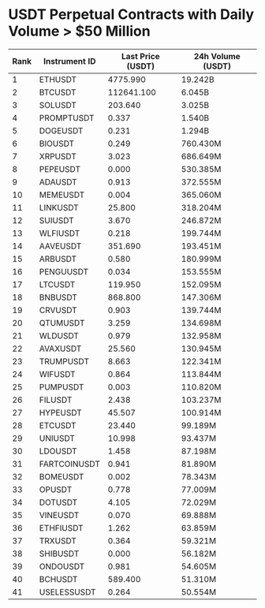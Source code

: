 # USDT Perpetual Contracts with Daily Volume > $50 Million

| Rank | Instrument ID | Last Price (USDT) | 24h Volume (USDT) |
|------|---------------|-------------------|-------------------|
| 1 | ETHUSDT | 4775.990 | 19.242B |
| 2 | BTCUSDT | 112641.100 | 6.045B |
| 3 | SOLUSDT | 203.640 | 3.025B |
| 4 | PROMPTUSDT | 0.337 | 1.540B |
| 5 | DOGEUSDT | 0.231 | 1.294B |
| 6 | BIOUSDT | 0.249 | 760.430M |
| 7 | XRPUSDT | 3.023 | 686.649M |
| 8 | PEPEUSDT | 0.000 | 530.385M |
| 9 | ADAUSDT | 0.913 | 372.555M |
| 10 | MEMEUSDT | 0.004 | 365.060M |
| 11 | LINKUSDT | 25.800 | 318.204M |
| 12 | SUIUSDT | 3.670 | 246.872M |
| 13 | WLFIUSDT | 0.218 | 199.744M |
| 14 | AAVEUSDT | 351.690 | 193.451M |
| 15 | ARBUSDT | 0.580 | 180.999M |
| 16 | PENGUUSDT | 0.034 | 153.555M |
| 17 | LTCUSDT | 119.950 | 152.095M |
| 18 | BNBUSDT | 868.800 | 147.306M |
| 19 | CRVUSDT | 0.903 | 139.744M |
| 20 | QTUMUSDT | 3.259 | 134.698M |
| 21 | WLDUSDT | 0.979 | 132.958M |
| 22 | AVAXUSDT | 25.560 | 130.945M |
| 23 | TRUMPUSDT | 8.663 | 122.341M |
| 24 | WIFUSDT | 0.864 | 113.844M |
| 25 | PUMPUSDT | 0.003 | 110.820M |
| 26 | FILUSDT | 2.438 | 103.237M |
| 27 | HYPEUSDT | 45.507 | 100.914M |
| 28 | ETCUSDT | 23.440 | 99.189M |
| 29 | UNIUSDT | 10.998 | 93.437M |
| 30 | LDOUSDT | 1.458 | 87.198M |
| 31 | FARTCOINUSDT | 0.941 | 81.890M |
| 32 | BOMEUSDT | 0.002 | 78.343M |
| 33 | OPUSDT | 0.778 | 77.009M |
| 34 | DOTUSDT | 4.105 | 72.029M |
| 35 | VINEUSDT | 0.070 | 69.888M |
| 36 | ETHFIUSDT | 1.262 | 63.859M |
| 37 | TRXUSDT | 0.364 | 59.321M |
| 38 | SHIBUSDT | 0.000 | 56.182M |
| 39 | ONDOUSDT | 0.981 | 54.605M |
| 40 | BCHUSDT | 589.400 | 51.310M |
| 41 | USELESSUSDT | 0.264 | 50.554M |
